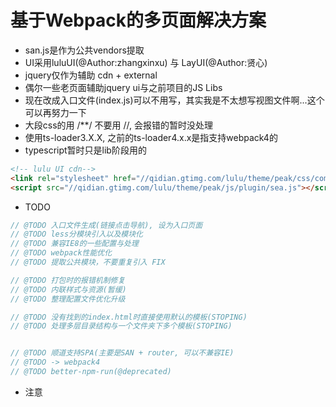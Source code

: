 # 基于Webpack的多页面解决方案

- san.js是作为公共vendors提取
- UI采用luluUI(@Author:zhangxinxu) 与 LayUI(@Author:贤心)
- jquery仅作为辅助 cdn + external
- 偶尔一些老页面辅助jquery ui与之前项目的JS Libs
- 现在改成入口文件(index.js)可以不用写，其实我是不太想写视图文件啊...这个可以再努力一下
- 大段css的用 /**/ 不要用 //, 会报错的暂时没处理    
- 使用ts-loader3.X.X, 之前的ts-loader4.x.x是指支持webpack4的
- typescript暂时只是lib阶段用的
    
```html
<!-- lulu UI cdn-->
<link rel="stylesheet" href="//qidian.gtimg.com/lulu/theme/peak/css/common/ui.css">
<script src="//qidian.gtimg.com/lulu/theme/peak/js/plugin/sea.js"></script>
```

- TODO

```js
// @TODO 入口文件生成(链接点击导航), 设为入口页面 
// @TODO less分模块引入以及模块化
// @TODO 兼容IE8的一些配置与处理
// @TODO webpack性能优化
// @TODO 提取公共模块，不要重复引入 FIX

// @TODO 打包时的报错机制修复
// @TODO 内联样式与资源(暂缓)
// @TODO 整理配置文件优化升级

// @TODO 没有找到的index.html时直接使用默认的模板(STOPING)
// @TODO 处理多层目录结构与一个文件夹下多个模板(STOPING)


// @TODO 顺道支持SPA(主要是SAN + router, 可以不兼容IE)
// @TODO -> webpack4
// @TODO better-npm-run(@deprecated)
```

- 注意

    